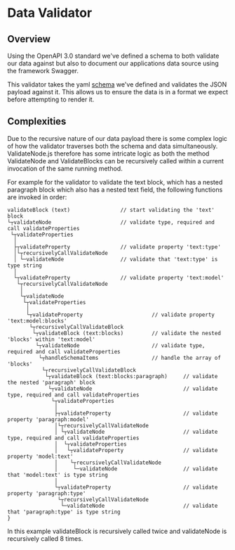 # Data Validator

## Overview

Using the OpenAPI 3.0 standard we've defined a schema to both validate our data against but also to document our applications data source using the framework Swagger.

This validator takes the yaml [schema](https://github.com/bbc/simorgh/blob/latest/data/schema.yaml) we've defined and validates the JSON payload against it. This allows us to ensure the data is in a format we expect before attempting to render it.

## Complexities

Due to the recursive nature of our data payload there is some complex logic of how the validator traverses both the schema and data simultaneously. ValidateNode.js therefore has some intricate logic as both the method ValidateNode and ValidateBlocks can be recursively called within a current invocation of the same running method.

For example for the validator to validate the text block, which has a nested paragraph block which also has a nested text field, the following functions are invoked in order:

```
validateBlock (text)                // start validating the 'text' block
└┬validateNode                      // validate type, required and call validateProperties
 └┬validateProperties
  │
  ├┬validateProperty                // validate property 'text:type'
  │└┬recursivelyCallValidateNode
  │ └─validateNode                  // validate that 'text:type' is type string
  │
  └┬validateProperty                // validate property 'text:model'
   └┬recursivelyCallValidateNode
    │
    └┬validateNode
     └┬validateProperties
      │
      └┬validateProperty                      // validate property 'text:model:blocks'
       └┬recursivelyCallValidateBlock
        └┬validateBlock (text:blocks)         // validate the nested 'blocks' within 'text:model'
         └┬validateNode                       // validate type, required and call validateProperties
          └┬handleSchemaItems                 // handle the array of 'blocks'
           └┬recursivelyCallValidateBlock
            └┬validateBlock (text:blocks:paragraph)     // validate the nested 'paragraph' block
             └┬validateNode                             // validate type, required and call validateProperties
              └┬validateProperties
               │
               ├┬validateProperty                       // validate property 'paragraph:model'
               │└┬recursivelyCallValidateNode
               │ └┬validateNode                         // validate type, required and call validateProperties
               │  └┬validateProperties
               │   └┬validateProperty                   // validate property 'model:text'
               │    └┬recursivelyCallValidateNode
               │     └─validateNode                     // validate that 'model:text' is type string
               │
               └┬validateProperty                       // validate property 'paragraph:type'
                └┬recursivelyCallValidateNode
                 └─validateNode                         // validate that 'paragraph:type' is type string
}
```

In this example validateBlock is recursively called twice and validateNode is recursively called 8 times.
